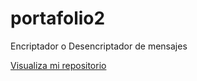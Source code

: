 # portafolio2
Encriptador o Desencriptador de mensajes

<a href="https://car1981.github.io/portafolio2/">Visualiza mi repositorio</a>

